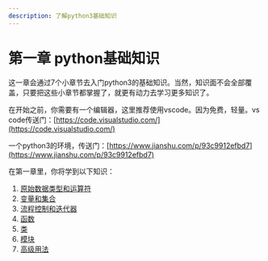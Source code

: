 ```yaml
---
description: 了解python3基础知识
---
```


# 第一章 python基础知识

这一章会通过7个小章节去入门python3的基础知识。当然，知识面不会全部覆盖，只要把这些小章节都掌握了，就更有动力去学习更多知识了。

在开始之前，你需要有一个编辑器，这里推荐使用vscode。因为免费，轻量。vs code传送门：[https://code.visualstudio.com/](https://code.visualstudio.com/)

一个python3的环境，传送门：[https://www.jianshu.com/p/93c9912efbd7](https://www.jianshu.com/p/93c9912efbd7)

在第一章里，你将学到以下知识：

1. [原始数据类型和运算符](https://vant-1.gitbook.io/python/yuan-shi-shu-ju-lei-xing-he-yun-suan-fu)
2. [变量和集合](https://vant-1.gitbook.io/python/bian-liang-he-ji-he)
3. [流程控制和迭代器](https://vant-1.gitbook.io/python/liu-cheng-kong-zhi-he-die-dai-qi-1)
4. [函数](https://vant-1.gitbook.io/python/han-shu)
5. [类](https://vant-1.gitbook.io/python/lei)
6. [模块](https://vant-1.gitbook.io/python/mo-kuai)
7. [高级用法](https://vant-1.gitbook.io/python/gao-ji-yong-fa)



